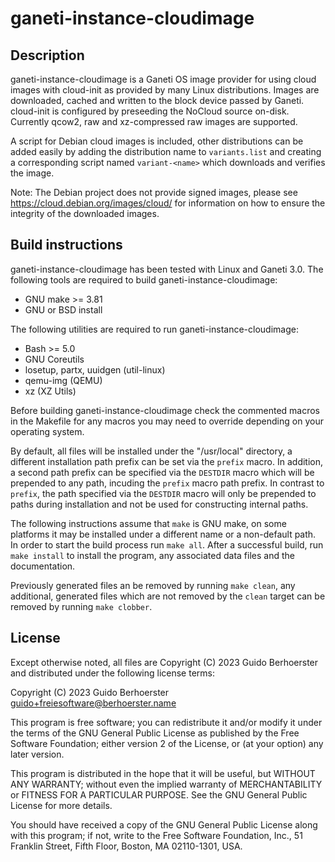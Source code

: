 # ganeti-instance-cloudimage

## Description

ganeti-instance-cloudimage is a Ganeti OS image provider for using cloud
images with cloud-init as provided by many Linux distributions.  Images are
downloaded, cached and written to the block device passed by Ganeti.
cloud-init is configured by preseeding the NoCloud source on-disk.  Currently
qcow2, raw and xz-compressed raw images are supported.

A script for Debian cloud images is included, other distributions can be added
easily by adding the distribution name to `variants.list` and creating a
corresponding script named `variant-<name>` which downloads and verifies the
image.

Note: The Debian project does not provide signed images, please see
<https://cloud.debian.org/images/cloud/> for information on how to ensure the
integrity of the downloaded images.

## Build instructions

ganeti-instance-cloudimage has been tested with Linux and Ganeti 3.0.  The
following tools are required to build ganeti-instance-cloudimage:

- GNU make >= 3.81
- GNU or BSD install

The following utilities are required to run ganeti-instance-cloudimage:

- Bash >= 5.0
- GNU Coreutils
- losetup, partx, uuidgen (util-linux)
- qemu-img (QEMU)
- xz (XZ Utils)

Before building ganeti-instance-cloudimage check the commented macros in the
Makefile for any macros you may need to override depending on your operating
system.

By default, all files will be installed under the "/usr/local" directory, a
different installation path prefix can be set via the `prefix` macro.  In
addition, a second path prefix can be specified via the `DESTDIR` macro which
will be prepended to any path, incuding the `prefix` macro path prefix.  In
contrast to `prefix`, the path specified via the `DESTDIR` macro will only be
prepended to paths during installation and not be used for constructing
internal paths.

The following instructions assume that `make` is GNU make, on some platforms
it may be installed under a different name or a non-default path.  In order to
start the build process run `make all`.  After a successful build, run `make
install` to install the program, any associated data files and the
documentation.

Previously generated files an be removed by running `make clean`, any additional,
generated files which are not removed by the `clean` target can be removed by
running `make clobber`.

## License

Except otherwise noted, all files are Copyright (C) 2023 Guido Berhoerster and
distributed under the following license terms:

Copyright (C) 2023 Guido Berhoerster <guido+freiesoftware@berhoerster.name>

This program is free software; you can redistribute it and/or modify
it under the terms of the GNU General Public License as published by
the Free Software Foundation; either version 2 of the License, or
(at your option) any later version.

This program is distributed in the hope that it will be useful, but
WITHOUT ANY WARRANTY; without even the implied warranty of
MERCHANTABILITY or FITNESS FOR A PARTICULAR PURPOSE.  See the GNU
General Public License for more details.

You should have received a copy of the GNU General Public License
along with this program; if not, write to the Free Software
Foundation, Inc., 51 Franklin Street, Fifth Floor, Boston, MA
02110-1301, USA.
